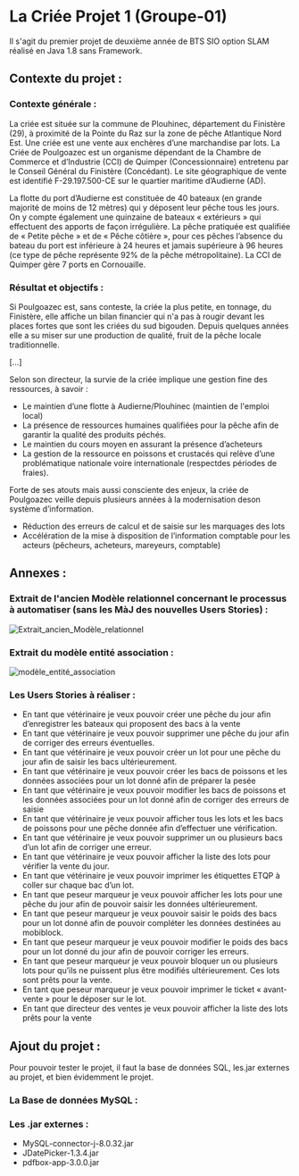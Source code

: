 # La Criée Projet 1 (Groupe-01)

Il s'agit du premier projet de deuxième année de BTS SIO option SLAM réalisé en Java 1.8 sans Framework.

## Contexte du projet :

### Contexte générale :

La criée est située sur la commune de Plouhinec, département du Finistère (29), à proximité de la Pointe du Raz sur la zone de pêche Atlantique Nord Est. Une criée est une vente aux enchères d’une marchandise par lots. La Criée de Poulgoazec est un organisme dépendant de la Chambre de Commerce et d’Industrie (CCI) de Quimper (Concessionnaire) entretenu par le Conseil Général du Finistère (Concédant). Le site géographique de vente est identifié F-29.197.500-CE sur le quartier maritime d’Audierne (AD). 

La flotte du port d’Audierne est constituée de 40 bateaux (en grande majorité de moins de 12 mètres) qui y déposent leur pêche tous les jours. On y compte également une quinzaine de bateaux « extérieurs » qui effectuent des apports de façon irrégulière. La pêche pratiquée est qualifiée de « Petite pêche » et de « Pêche côtière », pour ces pêches l’absence du bateau du port est inférieure à 24 heures et jamais supérieure à 96 heures (ce type de pêche représente 92% de la pêche métropolitaine). La CCI de Quimper gère 7 ports en Cornouaille.

### Résultat et objectifs :

Si Poulgoazec est, sans conteste, la criée la plus petite, en tonnage, du Finistère, elle affiche un bilan financier qui n'a pas à rougir
devant les places fortes que sont les criées du sud bigouden. Depuis quelques années elle a su miser sur une production de qualité,
fruit de la pêche locale traditionnelle.

[...]

Selon son directeur, la survie de la criée implique une gestion fine des ressources, à savoir :

- Le maintien d’une flotte à Audierne/Plouhinec (maintien de l'emploi local)
- La présence de ressources humaines qualifiées pour la pêche afin de garantir la qualité des produits péchés.
- Le maintien du cours moyen en assurant la présence d’acheteurs
- La gestion de la ressource en poissons et crustacés qui relève d’une problématique nationale voire internationale (respectdes périodes de fraies).

Forte de ses atouts mais aussi consciente des enjeux, la criée de Poulgoazec veille depuis plusieurs années à la modernisation deson système d’information.

- Réduction des erreurs de calcul et de saisie sur les marquages des lots
- Accélération de la mise à disposition de l’information comptable pour les acteurs (pêcheurs, acheteurs, mareyeurs, comptable)

## Annexes :

### Extrait de l'ancien Modèle relationnel concernant le processus à automatiser (sans les MàJ des nouvelles Users Stories) :

![Extrait_ancien_Modèle_relationnel](https://github.com/MwoaA-a/LaCrieeProjet1/assets/145756714/75408d79-3888-4f07-a493-c3cfa463848b)

### Extrait du modèle entité association :

![modèle_entité_association](https://github.com/MwoaA-a/LaCrieeProjet1/assets/145756714/e0d51518-44ce-4677-a506-35d89a10a578)

### Les Users Stories à réaliser :

- En tant que vétérinaire je veux pouvoir créer une pêche du jour afin d’enregistrer les bateaux qui proposent des bacs à la vente
- En tant que vétérinaire je veux pouvoir supprimer une pêche du jour afin de corriger des erreurs éventuelles.
- En tant que vétérinaire je veux pouvoir créer un lot pour une pêche du jour afin de saisir les bacs ultérieurement.
- En tant que vétérinaire je veux pouvoir créer les bacs de poissons et les données associées pour un lot donné afin de préparer la pesée
- En tant que vétérinaire je veux pouvoir modifier les bacs de poissons et les données associées pour un lot donné afin de corriger des erreurs de saisie
- En tant que vétérinaire je veux pouvoir afficher tous les lots et les bacs de poissons pour une pêche donnée afin d’effectuer une vérification.
- En tant que vétérinaire je veux pouvoir supprimer un ou plusieurs bacs d’un lot afin de corriger une erreur.
- En tant que vétérinaire je veux pouvoir afficher la liste des lots pour vérifier la vente du jour.
- En tant que vétérinaire je veux pouvoir imprimer les étiquettes ETQP à coller sur chaque bac d’un lot.
- En tant que peseur marqueur je veux pouvoir afficher les lots pour une pêche du jour afin de pouvoir saisir les données ultérieurement.
- En tant que peseur marqueur je veux pouvoir saisir le poids des bacs pour un lot donné afin de pouvoir compléter les données destinées au mobiblock.
- En tant que peseur marqueur je veux pouvoir modifier le poids des bacs pour un lot donné du jour afin de pouvoir corriger les erreurs.
- En tant que peseur marqueur je veux pouvoir bloquer un ou plusieurs lots pour qu’ils ne puissent plus être modifiés ultérieurement. Ces lots sont prêts pour la vente.
- En tant que peseur marqueur je veux pouvoir imprimer le ticket « avant-vente » pour le déposer sur le lot.
- En tant que directeur des ventes je veux pouvoir afficher la liste des lots prêts pour la vente

## Ajout du projet :

Pour pouvoir tester le projet, il faut la base de données SQL, les.jar externes au projet, et bien évidemment le projet.

### La Base de données MySQL :



### Les .jar externes :

- MySQL-connector-j-8.0.32.jar
- JDatePicker-1.3.4.jar
- pdfbox-app-3.0.0.jar
